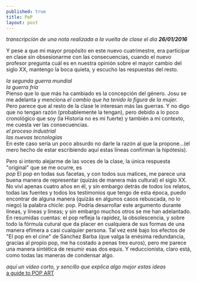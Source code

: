 ```yaml
---
published: true
title: PʘP
layout: post
---
```

_transcripción de una nota realizada a la vuelta de clase el día **26/01/2016**_  

Y pese a que mi mayor propósito en este nuevo cuatrimestre, era participar en clase sin obsesionarme con las consecuencias, cuando el nuevo profesor pregunta cuál es en nuestra opinión sobre el mayor cambio del siglo XX, mantengo la boca quieta, y escucho las respuestas del resto.  

*la segunda guerra mundial*  
*la guerra fría*  
Pienso que lo que más ha cambiado es la concepción del género. Josu se me adelanta y menciona 
*el cambio que ha tenido la figura de la mujer.*  
Pero parece que al resto de la clase le interesan más las guerras. Y no digo que no tengan razón (probablemente la tengan), pero debido a lo poco cronológico que soy (la Historia no es mi fuerte) y también a mi contexto, me cuesta ver las consecuencias.  
*el proceso industrial*  
*las nuevas tecnologías*  
En este caso sería un poco absurdo no darle la razón al que la propone...(el mero hecho de estar escribiendo aquí estas líneas confirman la hipótesis).  

Pero si intento alejarme de las voces de la clase, la única respuesta "original" que se me ocurre, es  
*pop*
El pop en todas sus facetas, y con todos sus matices, me parece una buena manera de representar (quizás de manera más cultural) el siglo XX. No viví apenas cuatro años en él, y sin embargo detrás de todos los relatos, todas las fuentes y  todos los testimonios que tengo de esta época, puedo encontrar de alguna manera (quizás en algunos casos rebuscada, no lo niego) la palabra chicle: pop. Podría desarrollar este argumento durante líneas, y líneas y líneas; y sin embargo muchos otros se me han adelantado. En resumidas cuentas: el pop refleja la rapidez, la obsolescencia, y sobre todo la fórmula cutural que da placer en cualquiera de sus formas de una manera efímera a casi cualquier persona. Tal vez esté bajo los efectos de "El pop en el cine" de Sánchez Barba (que valga la enésima redundancia, gracias al propio pop, me ha costado a penas tres euros), pero me parece una manera sintética de resumir esas dos equis. Y reduccionista, claro está, como todas las maneras de condensar algo.  
  
*aquí un vídeo corto, y sencillo que explica algo mejor estas ideas*   
[a guide to POP ART](https://www.youtube.com/watch?v=LsY4ihZCJL8)